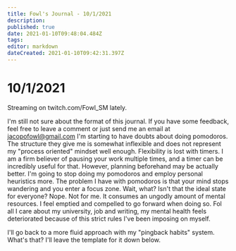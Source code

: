 ```yaml
---
title: Fowl's Journal - 10/1/2021
description: 
published: true
date: 2021-01-10T09:48:04.484Z
tags: 
editor: markdown
dateCreated: 2021-01-10T09:42:31.397Z
---
```


# 10/1/2021	

Streaming on twitch.com/Fowl_SM lately. 

I'm still not sure about the format of this journal. If you have some feedback, feel free to leave a comment or just send me an email at jacopofowl@gmail.com
I'm starting to have doubts about doing pomodoros. The structure they give me is somewhat inflexible and does not represent my "process oriented" mindset well enough. Flexibility is lost with timers. 
I am a firm believer of pausing your work multiple times, and a timer can be incredibly useful for that. However, planning beforehand may be actually better.
I'm going to stop doing my pomodoros and employ personal heuristics more. 
The problem I have with pomodoros is that your mind stops wandering and you enter a focus zone. Wait, what? Isn't that the ideal state for everyone?
Nope. Not for me. It consumes an ungodly amount of mental resources. I feel emptied and compelled to go forward when doing so. Fol all I care about my university, job and writing, my mental health feels deteriorated because of this strict rules I've been imposing on myself.

I'll go back to a more fluid approach with my "pingback habits" system. What's that? I'll leave the template for it down below. 
